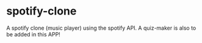 # spotify-clone
A spotify clone (music player) using the spotify API. A quiz-maker is also to be added in this APP!
